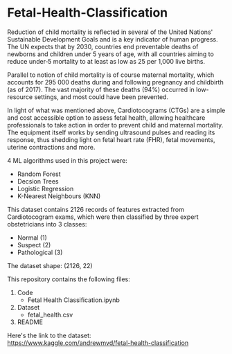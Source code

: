 # Fetal-Health-Classification
Reduction of child mortality is reflected in several of the United Nations' Sustainable Development Goals and is a key indicator of human progress.
The UN expects that by 2030, countries end preventable deaths of newborns and children under 5 years of age, with all countries aiming to reduce under‑5 mortality to at least as low as 25 per 1,000 live births.  

Parallel to notion of child mortality is of course maternal mortality, which accounts for 295 000 deaths during and following pregnancy and childbirth (as of 2017). The vast majority of these deaths (94%) occurred in low-resource settings, and most could have been prevented.  

In light of what was mentioned above, Cardiotocograms (CTGs) are a simple and cost accessible option to assess fetal health, allowing healthcare professionals to take action in order to prevent child and maternal mortality. The equipment itself works by sending ultrasound pulses and reading its response, thus shedding light on fetal heart rate (FHR), fetal movements, uterine contractions and more.  

4 ML algorithms used in this project were:  
- Random Forest  
- Decsion Trees
- Logistic Regression
- K-Nearest Neighbours (KNN)  

This dataset contains 2126 records of features extracted from Cardiotocogram exams, which were then classified by three expert obstetricians into 3 classes:
- Normal (1)
- Suspect (2)
- Pathological (3)

The dataset shape: (2126, 22)

This repository contains the following files:
1. Code
   - Fetal Health Classification.ipynb
2. Dataset
   - fetal_health.csv  
3. README  

 Here's the link to the dataset:  
 https://www.kaggle.com/andrewmvd/fetal-health-classification

